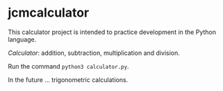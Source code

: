 # jcmcalculator

This calculator project is intended to practice development in the Python language.

_Calculator_: addition, subtraction, multiplication and division.

Run the command `python3 calculator.py`.

In the future ... trigonometric calculations.
